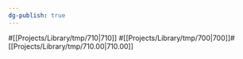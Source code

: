 ```yaml
---
dg-publish: true
---
```

#[[Projects/Library/tmp/710\|710]] #[[Projects/Library/tmp/700\|700]]#[[Projects/Library/tmp/710.00\|710.00]]